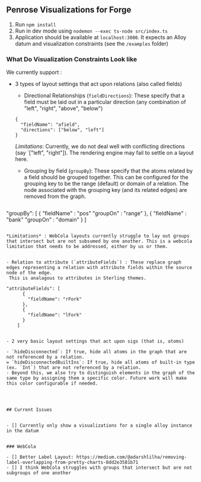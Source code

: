 ## Penrose Visualizations for Forge

1. Run `npm install`
2. Run in dev mode using `nodemon --exec ts-node src/index.ts`
3. Application should be available at `localhost:3000`. It expects an Alloy datum and visualization constraints (see the `/examples` folder)


### What Do Visualization Constraints Look like


We currently support :
- 3 types of layout settings that act upon relations (also called fields)
    - Directional Relationships (`fieldDirections`): These specify that a field must be laid out in a particular direction (any combination of "left", "right", "above", "below")

    ```
    {
      "fieldName": "afield",
      "directions": ["below", "left"]
    }
    ```

  *Limitations*: Currently, we do not deal well with conflicting directions (say `["left", "right"]). The rendering engine may fail to settle on a layout here.

  - Grouping by field (`groupBy`): These specify that the atoms related by a field should be grouped together. This can be configured for the grouping key to be the range (default) or domain of a relation. The node associated with the grouping key (and its related edges) are removed from the graph.

  ```
 "groupBy": [
    {
      "fieldName" : "pos"
      "groupOn" : "range"
    },
    {
      "fieldName" : "bank"
      "groupOn" : "domain"
    }
 ]
  ```

  *Limitations* : WebCola layouts currently struggle to lay out groups that intersect but are not subsumed by one another. This is a webcola limitation that needs to be addressed, either by us or them.


  - Relation to attribute (`attributeFields`) : These replace graph edges representing a relation with attribute fields within the source node of the edge.
   This is analagous to attributes in Sterling themes.
  ```
    "attributeFields": [
          {
            "fieldName": "rFork"
          },
          {
            "fieldName": "lFork"
          }
        ]
  ```

- 2 very basic layout settings that act upon sigs (that is, atoms)

  - `hideDisconnected`: If true, hide all atoms in the graph that are not referenced by a relation.
  = `hideDisconnectedBuiltIns`: If true, hide all atoms of built-in type (ex. `Int`) that are not referenced by a relation.
  - Beyond this, we also try to distinguish elements in the graph of the same type by assigning them a specific color. Future work will make this color configurable if needed.




## Current Issues


- [] Currently only show a visualizations for a single alloy instance in the datum


### WebCola

- [] Better Label Layout: https://medium.com/@adarshlilha/removing-label-overlapping-from-pretty-charts-8dd2e3581b71
- [] I think WebCola struggles with groups that intersect but are not subgroups of one another